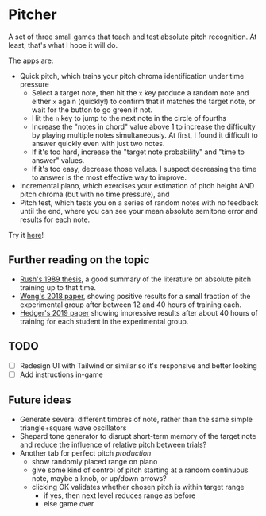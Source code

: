 # Pitcher

A set of three small games that teach and test absolute pitch recognition.  At least, that's what I hope it will do.

The apps are:

* Quick pitch, which trains your pitch chroma identification under time pressure
    * Select a target note, then hit the `x` key produce a random note and either `x` again (quickly!) to confirm that it matches the target note, or wait for the button to go green if not.
    * Hit the `n` key to jump to the next note in the circle of fourths
    * Increase the "notes in chord" value above 1 to increase the difficulty by playing multiple notes simultaneously. At first, I found it difficult to answer quickly even with just two notes.
    * If it's too hard, increase the "target note probability" and "time to answer" values.
    * If it's too easy, decrease those values. I suspect decreasing the time to answer is the most effective way to improve.
* Incremental piano, which exercises your estimation of pitch height AND pitch chroma (but with no time pressure), and
* Pitch test, which tests you on a series of random notes with no feedback until the end, where you can see your mean absolute semitone error and results for each note.

Try it [here](https://pitcher.overto.eu)!

## Further reading on the topic
* [Rush's 1989 thesis](https://etd.ohiolink.edu/!etd.send_file?accession=osu1216931520&disposition=inline), a good summary of the literature on absolute pitch training up to that time.
* [Wong's 2018 paper](https://www.biorxiv.org/content/10.1101/355933v1.full.pdf), showing positive results for a small fraction of the experimental group after between 12 and 40 hours of training each.
* [Hedger's 2019 paper](https://www.ncbi.nlm.nih.gov/pmc/articles/PMC6759182/) showing impressive results after about 40 hours of training for each student in the experimental group.

## TODO
* [ ] Redesign UI with Tailwind or similar so it's responsive and better looking
* [ ] Add instructions in-game

## Future ideas
* Generate several different timbres of note, rather than the same simple triangle+square wave oscillators
* Shepard tone generator to disrupt short-term memory of the target note and reduce the influence of relative pitch between trials?
* Another tab for perfect pitch *production*
  * show randomly placed range on piano
  * give some kind of control of pitch starting at a random continuous note, maybe a knob, or up/down arrows?
  * clicking OK validates whether chosen pitch is within target range
    * if yes, then next level reduces range as before
    * else game over
